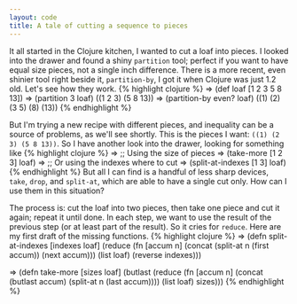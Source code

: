 ```yaml
---
layout: code
title: A tale of cutting a sequence to pieces
---
```

It all started in the Clojure kitchen, I wanted to cut a loaf into pieces.
I looked into the drawer and found a shiny `partition` tool;
 perfect if you want to have equal size pieces, not a single inch difference.
There is a more recent, even shinier tool right beside it, `partition-by`,
 I got it when Clojure was just 1.2 old.
Let's see how they work.
{% highlight clojure %}
=> (def loaf [1 2 3 5 8 13])
=> (partition 3 loaf)
((1 2 3) (5 8 13))
=> (partition-by even? loaf)
((1) (2) (3 5) (8) (13))
{% endhighlight %}

But I'm trying a new recipe with different pieces,
 and inequality can be a source of problems, as we'll see shortly.
This is the pieces I want: `((1) (2 3) (5 8 13))`.
So I have another look into the drawer, looking for something like
{% highlight clojure %}
=> ;; Using the size of pieces
=> (take-more [1 2 3] loaf)
=> ;; Or using the indexes where to cut
=> (split-at-indexes [1 3] loaf)
{% endhighlight %}
But all I can find is a handful of less sharp devices, `take`, `drop`, and `split-at`,
 which are able to have a single cut only.
How can I use them in this situation?

The process is: cut the loaf into two pieces, then take one piece and cut it again;
 repeat it until done.
In each step, we want to use the result of the previous step (or at least part of the result).
So it cries for `reduce`.
Here are my first draft of the missing functions.
{% highlight clojure %}
=> (defn split-at-indexes [indexes loaf]
     (reduce
       (fn [accum n]
          (concat
             (split-at n (first accum))
             (next accum)))
       (list loaf)
       (reverse indexes)))

=> (defn take-more [sizes loaf]
     (butlast
       (reduce
         (fn [accum n]
           (concat
             (butlast accum)
             (split-at n (last accum))))
         (list loaf)
         sizes)))
{% endhighlight %}
